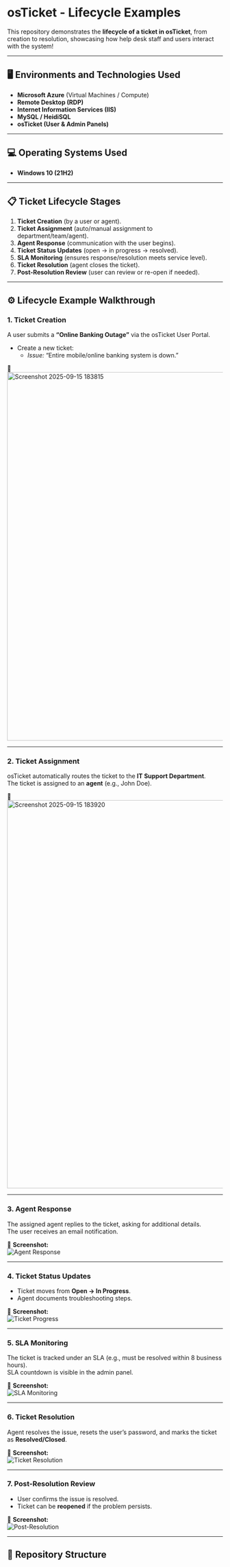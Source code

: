 # osTicket - Lifecycle Examples  

This repository demonstrates the **lifecycle of a ticket in osTicket**, from creation to resolution, showcasing how help desk staff and users interact with the system! 




---

## 🖥️ Environments and Technologies Used  
- **Microsoft Azure** (Virtual Machines / Compute)  
- **Remote Desktop (RDP)**  
- **Internet Information Services (IIS)**  
- **MySQL / HeidiSQL**  
- **osTicket (User & Admin Panels)**  

---

## 💻 Operating Systems Used  
- **Windows 10 (21H2)**  

---

## 📋 Ticket Lifecycle Stages  

1. **Ticket Creation** (by a user or agent).  
2. **Ticket Assignment** (auto/manual assignment to department/team/agent).  
3. **Agent Response** (communication with the user begins).  
4. **Ticket Status Updates** (open → in progress → resolved).  
5. **SLA Monitoring** (ensures response/resolution meets service level).  
6. **Ticket Resolution** (agent closes the ticket).  
7. **Post-Resolution Review** (user can review or re-open if needed).  

---

## ⚙️ Lifecycle Example Walkthrough  

### 1. Ticket Creation  
A user submits a **“Online Banking Outage”** via the osTicket User Portal.  
- Create a new ticket:  
  - *Issue:* “Entire mobile/online banking system is down.”  

📸 
<img width="1558" height="861" alt="Screenshot 2025-09-15 183815" src="https://github.com/user-attachments/assets/eb4206a7-1fc6-4e87-84d7-a295580a2ac9" />



---

### 2. Ticket Assignment  
osTicket automatically routes the ticket to the **IT Support Department**.  
The ticket is assigned to an **agent** (e.g., John Doe).  

📸 
<img width="1569" height="907" alt="Screenshot 2025-09-15 183920" src="https://github.com/user-attachments/assets/7f155d0e-9e70-41d2-952b-fdccd78b4261" />


---

### 3. Agent Response  
The assigned agent replies to the ticket, asking for additional details.  
The user receives an email notification.  

📸 **Screenshot:**  
![Agent Response](images/step3_agent_response.png)  

---

### 4. Ticket Status Updates  
- Ticket moves from **Open → In Progress**.  
- Agent documents troubleshooting steps.  

📸 **Screenshot:**  
![Ticket Progress](images/step4_ticket_progress.png)  

---

### 5. SLA Monitoring  
The ticket is tracked under an SLA (e.g., must be resolved within 8 business hours).  
SLA countdown is visible in the admin panel.  

📸 **Screenshot:**  
![SLA Monitoring](images/step5_sla.png)  

---

### 6. Ticket Resolution  
Agent resolves the issue, resets the user’s password, and marks the ticket as **Resolved/Closed**.  

📸 **Screenshot:**  
![Ticket Resolution](images/step6_ticket_resolution.png)  

---

### 7. Post-Resolution Review  
- User confirms the issue is resolved.  
- Ticket can be **reopened** if the problem persists.  

📸 **Screenshot:**  
![Post-Resolution](images/step7_post_resolution.png)  

---

## 📂 Repository Structure  

